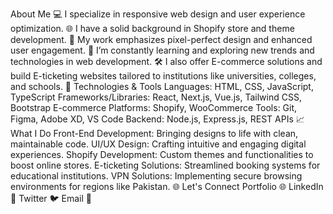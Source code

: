 
About Me
💻 I specialize in responsive web design and user experience optimization.
🌐 I have a solid background in Shopify store and theme development.
🎨 My work emphasizes pixel-perfect design and enhanced user engagement.
🌱 I’m constantly learning and exploring new trends and technologies in web development.
🛠️ I also offer E-commerce solutions and build E-ticketing websites tailored to institutions like universities, colleges, and schools.
🔧 Technologies & Tools
Languages: HTML, CSS, JavaScript, TypeScript
Frameworks/Libraries: React, Next.js, Vue.js, Tailwind CSS, Bootstrap
E-commerce Platforms: Shopify, WooCommerce
Tools: Git, Figma, Adobe XD, VS Code
Backend: Node.js, Express.js, REST APIs
📈 What I Do
Front-End Development: Bringing designs to life with clean, maintainable code.
UI/UX Design: Crafting intuitive and engaging digital experiences.
Shopify Development: Custom themes and functionalities to boost online stores.
E-ticketing Solutions: Streamlined booking systems for educational institutions.
VPN Solutions: Implementing secure browsing environments for regions like Pakistan.
🌐 Let's Connect
Portfolio 🌐
LinkedIn 💼
Twitter 🐦
Email 📧
